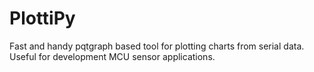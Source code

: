 # PlottiPy
Fast and handy pqtgraph based tool for plotting charts from serial data. Useful for development MCU sensor applications.
